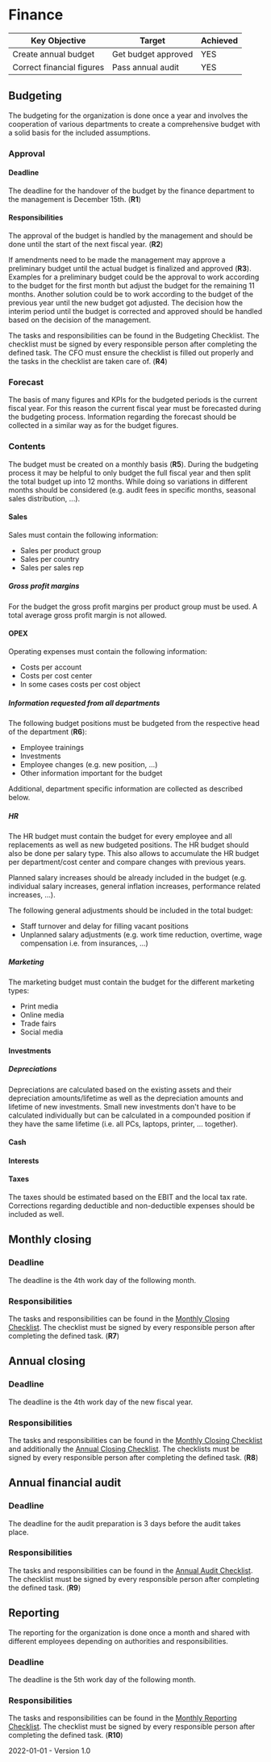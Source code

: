 # Finance

| Key Objective             | Target              | Achieved |
| ------------------------- | ------------------- | -------- |
| Create annual budget      | Get budget approved | YES      |
| Correct financial figures | Pass annual audit   | YES      |

## Budgeting

The budgeting for the organization is done once a year and involves the cooperation of various departments to create a comprehensive budget with a solid basis for the included assumptions.

### Approval

#### Deadline

The deadline for the handover of the budget by the finance department to the management is December 15th. (**R1**)

#### Responsibilities

The approval of the budget is handled by the management and should be done until the start of the next fiscal year. (**R2**)

If amendments need to be made the management may approve a preliminary budget until the actual budget is finalized and approved (**R3**). Examples for a preliminary budget could be the approval to work according to the budget for the first month but adjust the budget for the remaining 11 months. Another solution could be to work according to the budget of the previous year until the new budget got adjusted. The decision how the interim period until the budget is corrected and approved should be handled based on the decision of the management.

The tasks and responsibilities can be found in the Budgeting Checklist. The checklist must be signed by every responsible person after completing the defined task. The CFO must ensure the checklist is filled out properly and the tasks in the checklist are taken care of. (**R4**)

### Forecast

The basis of many figures and KPIs for the budgeted periods is the current fiscal year. For this reason the current fiscal year must be forecasted during the budgeting process. Information regarding the forecast should be collected in a similar way as for the budget figures. 

### Contents

The budget must be created on a monthly basis (**R5**). During the budgeting process it may be helpful to only budget the full fiscal year and then split the total budget up into 12 months. While doing so variations in different months should be considered (e.g. audit fees in specific months, seasonal sales distribution, ...).

#### Sales

Sales must contain the following information:

* Sales per product group
* Sales per country
* Sales per sales rep

##### Gross profit margins

For the budget the gross profit margins per product group must be used. A total average gross profit margin is not allowed.

#### OPEX

Operating expenses must contain the following information:

* Costs per account
* Costs per cost center
* In some cases costs per cost object

##### Information requested from all departments

The following budget positions must be budgeted from the respective head of the department (**R6**):

* Employee trainings
* Investments
* Employee changes (e.g. new position, ...)
* Other information important for the budget

Additional, department specific information are collected as described below.

##### HR

The HR budget must contain the budget for every employee and all replacements as well as new budgeted positions. The HR budget should also be done per salary type. This also allows to accumulate the HR budget per department/cost center and compare changes with previous years.

Planned salary increases should be already included in the budget (e.g. individual salary increases, general inflation increases, performance related increases, ...).

The following general adjustments should be included in the total budget:

* Staff turnover and delay for filling vacant positions
* Unplanned salary adjustments (e.g. work time reduction, overtime, wage compensation i.e. from insurances, ...)

##### Marketing

The marketing budget must contain the budget for the different marketing types:

* Print media
* Online media
* Trade fairs
* Social media

#### Investments

##### Depreciations

Depreciations are calculated based on the existing assets and their depreciation amounts/lifetime as well as the depreciation amounts and lifetime of new investments. Small new investments don't have to be calculated individually but can be calculated in a compounded position if they have the same lifetime (i.e. all PCs, laptops, printer, ... together).

#### Cash

#### Interests

#### Taxes

The taxes should be estimated based on the EBIT and the local tax rate. Corrections regarding deductible and non-deductible expenses should be included as well.

## Monthly closing

### Deadline

The deadline is the 4th work day of the following month.

### Responsibilities

The tasks and responsibilities can be found in the [Monthly Closing Checklist](Finance/Financial%20Closing/Monthly%Closing%20Checklist.md). The checklist must be signed by every responsible person after completing the defined task. (**R7**)

## Annual closing

### Deadline

The deadline is the 4th work day of the new fiscal year.

### Responsibilities

The tasks and responsibilities can be found in the [Monthly Closing Checklist](Finance/Financial%20Closing/Monthly%Closing%20Checklist.md) and additionally the [Annual Closing Checklist](Finance/Financial%20Closing/Annual%Closing%20Checklist.md). The checklists must be signed by every responsible person after completing the defined task. (**R8**)

## Annual financial audit

### Deadline

The deadline for the audit preparation is 3 days before the audit takes place.

### Responsibilities

The tasks and responsibilities can be found in the [Annual Audit Checklist](Finance/Financial%20Closing/Annual%20Audit%20Checklist.md). The checklist must be signed by every responsible person after completing the defined task. (**R9**)

## Reporting

The reporting for the organization is done once a month and shared with different employees depending on authorities and responsibilities.

### Deadline

The deadline is the 5th work day of the following month.

### Responsibilities

The tasks and responsibilities can be found in the [Monthly Reporting Checklist](Finance/Reporting/Monthly%20Reporting%20Checklist.md). The checklist must be signed by every responsible person after completing the defined task. (**R10**)



2022-01-01 - Version 1.0

